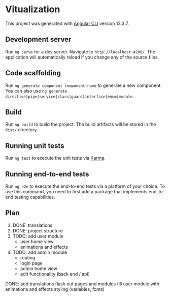 # Vitualization

This project was generated with [Angular CLI](https://github.com/angular/angular-cli) version 13.3.7.

## Development server

Run `ng serve` for a dev server. Navigate to `http://localhost:4200/`. The application will automatically reload if you change any of the source files.

## Code scaffolding

Run `ng generate component component-name` to generate a new component. You can also use `ng generate directive|pipe|service|class|guard|interface|enum|module`.

## Build

Run `ng build` to build the project. The build artifacts will be stored in the `dist/` directory.

## Running unit tests

Run `ng test` to execute the unit tests via [Karma](https://karma-runner.github.io).

## Running end-to-end tests

Run `ng e2e` to execute the end-to-end tests via a platform of your choice. To use this command, you need to first add a package that implements end-to-end testing capabilities.

## Plan

1. DONE: translations
2. DONE: project structure
3. TODO: add user module
    - user home view
    - animations and effects
4. TODO: add admin module
    - routing
    - login page
    - admin home view
    - edit functionality (back end / api)

DONE: add translations
flash out pages and modules
fill user module with animations and effects
styling (variables, fonts)

